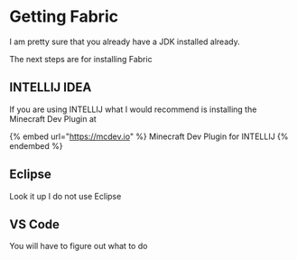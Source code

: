 # Getting Fabric

I am pretty sure that you already have a JDK installed already.

The next steps are for installing Fabric

## INTELLIJ IDEA

&#x20; If you are using INTELLIJ what I would recommend is installing the Minecraft Dev Plugin at&#x20;

{% embed url="https://mcdev.io" %}
Minecraft Dev Plugin for INTELLIJ
{% endembed %}

## Eclipse

&#x20; Look it up I do not use Eclipse

## VS Code

&#x20; You will have to figure out what to do
